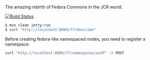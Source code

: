 The amazing rebirth of Fedora Commons in the JCR world.

[![Build
Status](https://travis-ci.org/futures/ff-modeshape-prototype.png?branch=master)](undefined)

```bash
$ mvn clean jetty:run
$ curl "http://localhost:8080/ff/describe"
```

Before creating fedora-like namespaced nodes, you need to register a namespace:

```bash
curl "http://localhost:8080/ff/namespaces/asdf" -X POST
```
